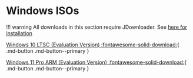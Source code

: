 # Windows ISOs

!!! warning
    All downloads in this section require JDownloader. See [here for installation](https://dw.louisgallet.fr/)

[Windows 10 LTSC (Evaluation Version) :fontawesome-solid-download:](https://s3.louisgallet.fr/dw/windows/Win10_LTSC.dlc){ .md-button .md-button--primary }

[Windows 11 Pro ARM (Evaluation Version) :fontawesome-solid-download:](https://s3.louisgallet.fr/dw/windows/windows11-arm.dlc){ .md-button .md-button--primary }

